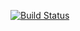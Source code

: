[![Build Status](https://travis-ci.org/mrzeppa/TestowanieAplikacjiRuby.svg?branch=master)](https://travis-ci.org/mrzeppa/TestowanieAplikacjiRuby)
